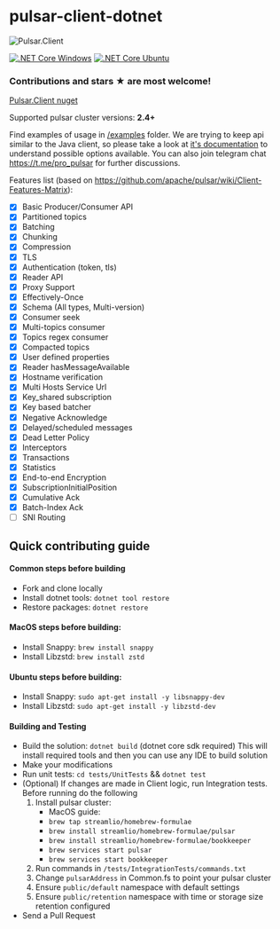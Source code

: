 # pulsar-client-dotnet
![Pulsar.Client](https://github.com/fsharplang-ru/pulsar-client-dotnet/raw/develop/images/pulsar-client-dotnet.png)

[![.NET Core Windows](https://github.com/fsharplang-ru/pulsar-client-dotnet/workflows/.NET%20Core%20Windows/badge.svg)](https://github.com/fsharplang-ru/pulsar-client-dotnet/actions?query=workflow%3A%22.NET+Core+Windows%22)
[![.NET Core Ubuntu](https://github.com/fsharplang-ru/pulsar-client-dotnet/workflows/.NET%20Core%20Ubuntu/badge.svg)](https://github.com/fsharplang-ru/pulsar-client-dotnet/actions?query=workflow%3A%22.NET+Core+Ubuntu%22)

### Contributions and stars ★ are most welcome!

[Pulsar.Client nuget](https://www.nuget.org/packages/Pulsar.Client)

Supported pulsar cluster versions: **2.4+**

Find examples of usage in [/examples](https://github.com/fsharplang-ru/pulsar-client-dotnet/tree/develop/examples) folder. We are trying to keep api similar to the Java client, so please take a look at [it's documentation](https://pulsar.apache.org/docs/en/client-libraries-java/#connection-urls) to understand possible options available. You can also join telegram chat https://t.me/pro_pulsar for further discussions.

Features list (based on https://github.com/apache/pulsar/wiki/Client-Features-Matrix):

- [X] Basic Producer/Consumer API
- [X] Partitioned topics
- [X] Batching
- [X] Chunking
- [X] Compression
- [X] TLS
- [X] Authentication (token, tls)
- [X] Reader API
- [X] Proxy Support
- [X] Effectively-Once
- [X] Schema (All types, Multi-version)
- [X] Consumer seek
- [X] Multi-topics consumer
- [X] Topics regex consumer
- [X] Compacted topics
- [X] User defined properties
- [X] Reader hasMessageAvailable
- [X] Hostname verification
- [X] Multi Hosts Service Url
- [X] Key_shared subscription
- [X] Key based batcher
- [X] Negative Acknowledge
- [X] Delayed/scheduled messages	
- [X] Dead Letter Policy
- [X] Interceptors
- [X] Transactions
- [X] Statistics
- [X] End-to-end Encryption
- [X] SubscriptionInitialPosition
- [X] Cumulative Ack
- [X] Batch-Index Ack
- [ ] SNI Routing

## Quick contributing guide

#### Common steps before building

 - Fork and clone locally
 - Install dotnet tools: `dotnet tool restore`
 - Restore packages: `dotnet restore`
 
#### MacOS steps before building:

 - Install Snappy: `brew install snappy`
 - Install Libzstd: `brew install zstd`
 
#### Ubuntu steps before building:
 
 - Install Snappy: `sudo apt-get install -y libsnappy-dev`
 - Install Libzstd: `sudo apt-get install -y libzstd-dev`
 
#### Building and Testing

 - Build the solution: `dotnet build` (dotnet core sdk required) This will install required tools and then you can use any IDE to build solution
 - Make your modifications
 - Run unit tests: `cd tests/UnitTests` && `dotnet test` 
 - (Optional) If changes are made in Client logic, run Integration tests. Before running do the following
    1. Install pulsar cluster:
        * MacOS guide:
        * `brew tap streamlio/homebrew-formulae`
        * `brew install streamlio/homebrew-formulae/pulsar`
        * `brew install streamlio/homebrew-formulae/bookkeeper`
        * `brew services start pulsar`
        * `brew services start bookkeeper`
    1. Run commands in `/tests/IntegrationTests/commands.txt`
    1. Change `pulsarAddress` in Common.fs to point your pulsar cluster
    1. Ensure `public/default` namespace with default settings
    1. Ensure `public/retention` namespace with time or storage size retention configured
 - Send a Pull Request
